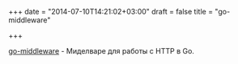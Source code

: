 +++
date = "2014-07-10T14:21:02+03:00"
draft = false
title = "go-middleware"

+++

<p><a href="https://github.com/shelakel/go-middleware">go-middleware</a> - Миделваре для работы с HTTP в Go.</p>

